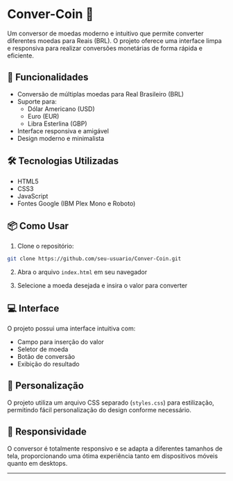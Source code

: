 # Conver-Coin 💱

Um conversor de moedas moderno e intuitivo que permite converter diferentes moedas para Reais (BRL). O projeto oferece uma interface limpa e responsiva para realizar conversões monetárias de forma rápida e eficiente.

## 🚀 Funcionalidades

- Conversão de múltiplas moedas para Real Brasileiro (BRL)
- Suporte para:
  - Dólar Americano (USD)
  - Euro (EUR)
  - Libra Esterlina (GBP)
- Interface responsiva e amigável
- Design moderno e minimalista

## 🛠️ Tecnologias Utilizadas

- HTML5
- CSS3
- JavaScript
- Fontes Google (IBM Plex Mono e Roboto)

## 📦 Como Usar

1. Clone o repositório:
```bash
git clone https://github.com/seu-usuario/Conver-Coin.git
```

2. Abra o arquivo `index.html` em seu navegador

3. Selecione a moeda desejada e insira o valor para converter

## 💻 Interface

O projeto possui uma interface intuitiva com:
- Campo para inserção do valor
- Seletor de moeda
- Botão de conversão
- Exibição do resultado

## 🎨 Personalização

O projeto utiliza um arquivo CSS separado (`styles.css`) para estilização, permitindo fácil personalização do design conforme necessário.

## 📱 Responsividade

O conversor é totalmente responsivo e se adapta a diferentes tamanhos de tela, proporcionando uma ótima experiência tanto em dispositivos móveis quanto em desktops.

---